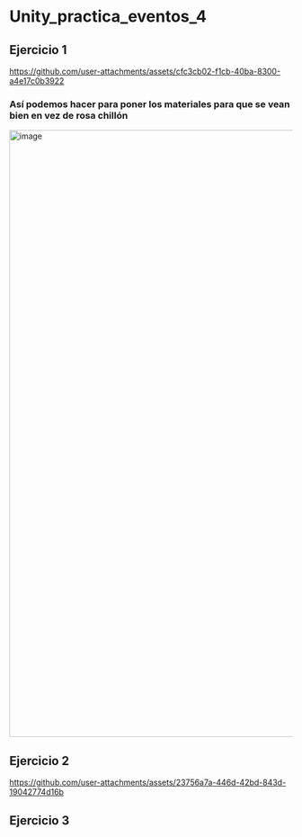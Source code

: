 # Unity_practica_eventos_4

## Ejercicio 1

https://github.com/user-attachments/assets/cfc3cb02-f1cb-40ba-8300-a4e17c0b3922

### Así podemos hacer para poner los materiales para que se vean bien en vez de rosa chillón
<img width="1919" height="1079" alt="image" src="https://github.com/user-attachments/assets/ca5438b6-ba86-4af5-8b69-a5f06b07cd4e" />

## Ejercicio 2


https://github.com/user-attachments/assets/23756a7a-446d-42bd-843d-19042774d16b


## Ejercicio 3

